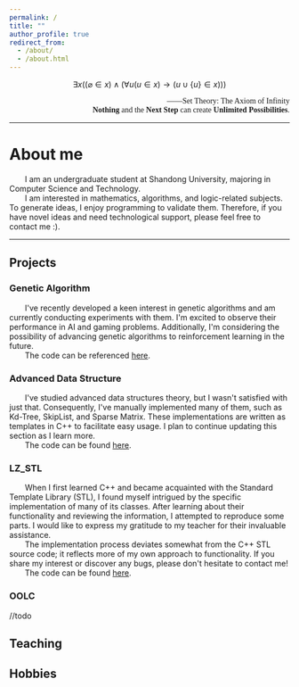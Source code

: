 ```yaml
---
permalink: /
title: ""
author_profile: true
redirect_from: 
  - /about/
  - /about.html
---
```



<!-- <body style="background-color:#FFFFCC;">
</body> -->

<script src="https://cdn.mathjax.org/mathjax/latest/MathJax.js?config=TeX-AMS-MML_HTMLorMML"></script>
<div style="text-align: center;">

$$
  \exists x ((\varnothing  \in x) \wedge (\forall u(u \in x) \rightarrow (u \cup \{u \}  \in x)))
$$

</div>
<div style="text-align: right;">  
  <span style="font-family: 'Times New Roman', serif;">
——Set Theory: The Axiom of Infinity<br/>
<b>Nothing</b> and the <b>Next Step</b> can create <b>Unlimited Possibilities</b>.

  </span>
</div>
<hr>

About me
=====
&emsp;&emsp;I am an undergraduate student at Shandong University, majoring in Computer Science and Technology.<br/>
&emsp;&emsp;I am interested in mathematics, algorithms, and logic-related subjects. To generate ideas, I enjoy programming to validate them. Therefore, if you have novel ideas and need technological support, please feel free to contact me :).

<hr>

Projects
-----

### Genetic Algorithm <!--(https://github.com/xx-luozi-xx/Genetic_Algorithm) -->
&emsp;&emsp;I've recently developed a keen interest in genetic algorithms and am currently conducting experiments with them. I'm excited to observe their performance in AI and gaming problems. Additionally, I'm considering the possibility of advancing genetic algorithms to reinforcement learning in the future.<br/>
&emsp;&emsp;The code can be referenced [here](https://github.com/xx-luozi-xx/Genetic_Algorithm).

### Advanced Data Structure
&emsp;&emsp;I've studied advanced data structures theory, but I wasn't satisfied with just that. Consequently, I've manually implemented many of them, such as Kd-Tree, SkipList, and Sparse Matrix. These implementations are written as templates in C++ to facilitate easy usage. I plan to continue updating this section as I learn more.<br/>
&emsp;&emsp;The code can be found [here](https://github.com/xx-luozi-xx/Advanced-Data-Structures).

### LZ_STL
&emsp;&emsp;When I first learned C++ and became acquainted with the Standard Template Library (STL), I found myself intrigued by the specific implementation of many of its classes. After learning about their functionality and reviewing the information, I attempted to reproduce some parts. I would like to express my gratitude to my teacher for their invaluable assistance.<br/>
&emsp;&emsp;The implementation process deviates somewhat from the C++ STL source code; it reflects more of my own approach to functionality. If you share my interest or discover any bugs, please don't hesitate to contact me!<br/>
&emsp;&emsp;The code can be found [here](https://github.com/xx-luozi-xx/LZ_STL).

### OOLC
//todo




Teaching
-----
<!-- 
math
程设助教
 -->

Hobbies
-----

<!-- 
网瘾
下头
上头
game
 -->


<!-- Create content & metadata
------
For site content, there is one markdown file for each type of content, which are stored in directories like _publications, _talks, _posts, _teaching, or _pages. For example, each talk is a markdown file in the [_talks directory](https://github.com/academicpages/academicpages.github.io/tree/master/_talks). At the top of each markdown file is structured data in YAML about the talk, which the theme will parse to do lots of cool stuff. The same structured data about a talk is used to generate the list of talks on the [Talks page](https://academicpages.github.io/talks), each [individual page](https://academicpages.github.io/talks/2012-03-01-talk-1) for specific talks, the talks section for the [CV page](https://academicpages.github.io/cv), and the [map of places you've given a talk](https://academicpages.github.io/talkmap.html) (if you run this [python file](https://github.com/academicpages/academicpages.github.io/blob/master/talkmap.py) or [Jupyter notebook](https://github.com/academicpages/academicpages.github.io/blob/master/talkmap.ipynb), which creates the HTML for the map based on the contents of the _talks directory). -->

